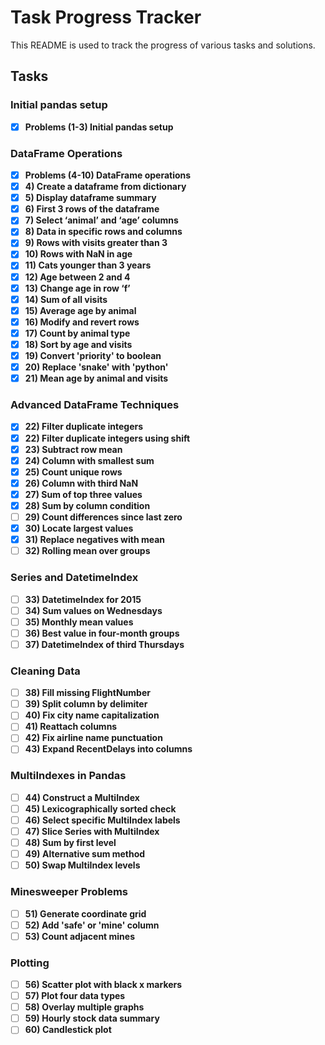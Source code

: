 # Task Progress Tracker

This README is used to track the progress of various tasks and solutions.

## Tasks

### Initial pandas setup

- [X] **Problems (1-3) Initial pandas setup**

### DataFrame Operations

- [X] **Problems (4-10) DataFrame operations**
- [X] **4) Create a dataframe from dictionary**
- [X] **5) Display dataframe summary**
- [X] **6) First 3 rows of the dataframe**
- [X] **7) Select ‘animal’ and ‘age’ columns**
- [X] **8) Data in specific rows and columns**
- [X] **9) Rows with visits greater than 3**
- [X] **10) Rows with NaN in age**
- [X] **11) Cats younger than 3 years**
- [X] **12) Age between 2 and 4**
- [X] **13) Change age in row ‘f’**
- [X] **14) Sum of all visits**
- [X] **15) Average age by animal**
- [X] **16) Modify and revert rows**
- [X] **17) Count by animal type**
- [X] **18) Sort by age and visits**
- [X] **19) Convert 'priority' to boolean**
- [X] **20) Replace 'snake' with 'python'**
- [X] **21) Mean age by animal and visits**

### Advanced DataFrame Techniques

- [X] **22) Filter duplicate integers**
- [X] **22) Filter duplicate integers using shift**
- [X] **23) Subtract row mean**
- [X] **24) Column with smallest sum**
- [X] **25) Count unique rows**
- [X] **26) Column with third NaN**
- [X] **27) Sum of top three values**
- [X] **28) Sum by column condition**
- [ ] **29) Count differences since last zero**
- [X] **30) Locate largest values**
- [X] **31) Replace negatives with mean**
- [ ] **32) Rolling mean over groups**

### Series and DatetimeIndex

- [ ] **33) DatetimeIndex for 2015**
- [ ] **34) Sum values on Wednesdays**
- [ ] **35) Monthly mean values**
- [ ] **36) Best value in four-month groups**
- [ ] **37) DatetimeIndex of third Thursdays**

### Cleaning Data

- [ ] **38) Fill missing FlightNumber**
- [ ] **39) Split column by delimiter**
- [ ] **40) Fix city name capitalization**
- [ ] **41) Reattach columns**
- [ ] **42) Fix airline name punctuation**
- [ ] **43) Expand RecentDelays into columns**

### MultiIndexes in Pandas

- [ ] **44) Construct a MultiIndex**
- [ ] **45) Lexicographically sorted check**
- [ ] **46) Select specific MultiIndex labels**
- [ ] **47) Slice Series with MultiIndex**
- [ ] **48) Sum by first level**
- [ ] **49) Alternative sum method**
- [ ] **50) Swap MultiIndex levels**

### Minesweeper Problems

- [ ] **51) Generate coordinate grid**
- [ ] **52) Add 'safe' or 'mine' column**
- [ ] **53) Count adjacent mines**

### Plotting

- [ ] **56) Scatter plot with black x markers**
- [ ] **57) Plot four data types**
- [ ] **58) Overlay multiple graphs**
- [ ] **59) Hourly stock data summary**
- [ ] **60) Candlestick plot**
